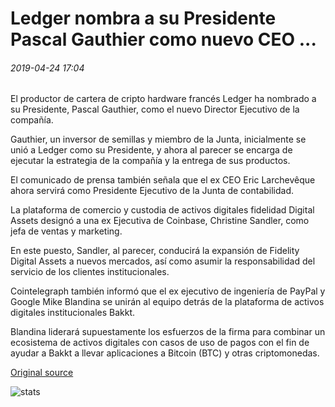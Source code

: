 # Ledger nombra a su Presidente Pascal Gauthier como nuevo CEO ...

###### 2019-04-24 17:04

El productor de cartera de cripto hardware francés Ledger ha nombrado a su Presidente, Pascal Gauthier, como el nuevo Director Ejecutivo de la compañía.

Gauthier, un inversor de semillas y miembro de la Junta, inicialmente se unió a Ledger como su Presidente, y ahora al parecer se encarga de ejecutar la estrategia de la compañía y la entrega de sus productos.

El comunicado de prensa también señala que el ex CEO Eric Larchevêque ahora servirá como Presidente Ejecutivo de la Junta de contabilidad.

La plataforma de comercio y custodia de activos digitales fidelidad Digital Assets designó a una ex Ejecutiva de Coinbase, Christine Sandler, como jefa de ventas y marketing.

En este puesto, Sandler, al parecer, conducirá la expansión de Fidelity Digital Assets a nuevos mercados, así como asumir la responsabilidad del servicio de los clientes institucionales.

Cointelegraph también informó que el ex ejecutivo de ingeniería de PayPal y Google Mike Blandina se unirán al equipo detrás de la plataforma de activos digitales institucionales Bakkt.

Blandina liderará supuestamente los esfuerzos de la firma para combinar un ecosistema de activos digitales con casos de uso de pagos con el fin de ayudar a Bakkt a llevar aplicaciones a Bitcoin (BTC) y otras criptomonedas.

[Original source](https://cointelegraph.com/news/ledger-appoints-its-president-pascal-gauthier-as-new-ceo)

![stats](https://c.statcounter.com/11760860/0/a89fa40b/1/ "stats")